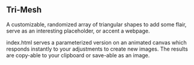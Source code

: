 ## Tri-Mesh

A customizable, randomized array of triangular shapes to add some flair, serve as an interesting placeholder, or accent a webpage.

index.html serves a parameterized version on an animated canvas which responds instantly to your adjustments to create new images. The results are copy-able to your clipboard or save-able as an image.